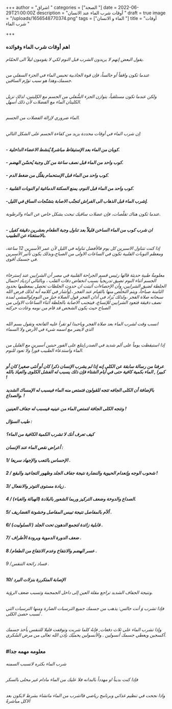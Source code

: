+++
author = "اشراق "
categories = ["الصحة "]
date = 2022-06-29T21:00:00Z
description = "أوقات شرب الماء عند الانسان "
draft = true
image = "/uploads/1656548770374.png"
tags = ["الماء و الانسان "]
title = "أوقات شرب الماء "

+++
### اهم أوقات شرب الماء وفوائده

###### يقول البعض إنهم لا يريدون الشرب قبل النوم لكي لا يقومون ليلاً الى الحمّام.

###### عندما تكون واقفاً أو جالساً، فإن قوة الجاذبية تحبس الماء في الجزء السفلي من جسمك،وهذا هو سبب تورّم الساقين.

###### ولكن عندما تكون مستلقياً، يتوازن الجزء السُّفلي من الجسم مع الكِليتين، لذلك تزيل الكليتان الماء مع الفضلات لأن ذلك أسهل.

###### الماء ضروري لإزالة الفضلات من الجسم.

###### إن شرب الماء في أوقات محددة يزيد من كفاءة الجسم على الشكل التالي:

##### - كوبان من الماء بعد الإستيقاظ مباشرةً يُنشط الاعضاء الداخلية.

##### - كوب واحد من الماء قبل نصف ساعة من كل وجبة يُحسّن الهضم.

##### - كوب واحد من الماء قبل الإستحمام يقلّل من ضغط الدم.

##### - كوب واحد من الماء قبل النوم، يمنع السكتة الدماغية او النوبات القلبية.

##### -إشرب الماء قبل الذهاب الى الفراش لتجنّب الاصابة بتشنّجات الساق في الليل.

###### عندما تكون هناك تقلّصات، فإن عضلات ساقيك تبحث بشكل خاص عن الماء والرطوبة.

##### - ان شرب كوب من الماء الساخن قليلاً بعد تناول وجبة الطعام بعشرين دقيقة كفيل بالاستغناء عن الطبيب.

###### إذا كنت تتناول الاسبرين كل يوم فالأفضل تناوله في الليل لأن عمر الأسبرين 12 ساعة، ومعظم النوبات القلبية تكون في الساعات الاولى من الصباح،وبذلك يكون تأثير الأسبرين في جسمك أقوى.

###### معلومةٌ طبية حديثة قالها رئيس قسم الجراحة القلبية في مصر أن الشرايين عند إسترخاء الجسم أثناء النوم تضيق تدريجياً بسبب انخفاض دقات القلب ، وبالتالي ازدياد احتمال الجلطة لضيق الشرايين، وأن الإحصاءات أثبتت ان حدوث الجلطات تحصل بمعظمها بحدود الثامنة صباحاً، ويتم التخلّص منها بالقيام عند الفجر ،(وأشار في كلامه أنه لذلك فرض الله سبحانه صلاة الفجر ،ولذلك يُزاد في أذان الفجر قول الصلاة خيرٌ من النوم)والمشي لمدة نصف دقيقة فتعود الشرايين للإتساع، فيتجنب الاصابة بالجلطة أثناء الساعات الاولى من الصباح حيث يكون الشخص قد قام من نومه وعادت حركته

###### انسب وقت لشرب الماء بعد صلاة الفجر وياحبذا لو تقرأ عليه الفاتحه وتقول بسم الله الذي لايضر مع اسمه شيء في الأرض ولا السماء

###### إذا استيقظت يوماً على ألم شديد في الصدر،إبتلع على الفور حبتين أسبرين مع القليل من الماء واستدعاء الطبيب فوراً  ولا تعود للنوم.

##### *عرفنا من رسالة سابقة عن الكلى إنه إذا لم يشرب الإنسان ذكرا كان أو أنثى صغيرا كان أو كبيرا , الماء بكمية كافية حتى في أيام الشتاء فإن ذلك يسبب له الفشل الكلوى والعياذ بالله !*

#####  *بالإضافة أن الكلى الجافه تتجه للقولون فتمتص منه الماء فيسبب له الإمساك الشديد والصداع. !*

##### *وتتجه الكلى الجافة لتمتص الماء من عينيه فيسبب له جفاف العينين !*

##### *طيب السؤال :*

 

##### *كيف تعرف أنك لا تشرب الكمية الكافية من الماء؟*

##### *أعراض نقص الماء عند الإنسان :*

##### *1/ الإحساس بالتعب والإجهاد سريعا .*

##### *2 / شحوب الوجه وإنعدام الحيوية والنضارة نتيجة جفاف الجلد وظهور التجاعيد والبقع !*

##### *3/ زيادة مستوى التوتر والانفعال .*

##### *4 / الصداع والدوخة وضعف التركيز وربما الشعور بالبلادة (الهبالة والغباء).*

##### *5/ ألآم بالمفاصل نتيجة تيبس المفاصل وخشونة الغضاريف .*

##### *6/ قابلية زائدة لتجمع الدهون تحت الجلد ( السلوليت) .*

##### *7/ ضعف الدورة الدموية وبرودة الأطراف .*

##### *8 /عسر الهضم والانتفاخ وعدم الانتفاع من الطعام .*

###### *9 /فساد رائحة التنفس .*

##### *10/ الإصابة المتكررة بنزلات البرد*

###### *ونتيجة الجفاف الشديد تراجع مقلة العين إلى داخل الجمجمة وتسبب ضعف الرؤية.*

 

###### *فإذا تشرب وَ أنت جالس: يذهب من جسمك جميع الترسبات الضارة ومنها الترسبات التي تُسبب حصىَ الكلى .*

###### *وإذا تشرب الماء على ثلاث دفعات, فإنهُ كلما شربت وتوقفت قليلا للتنفس يأخذ جسمك أكسجين ويعطي جسمك  أنسولين . والأنسولين يحميّك بإذن الله تعالى من مرض السُكري.*

### #معلومه مهمه جدا 

###### شرب الماء بكثره لاتسبب السمنه 

###### فإذا كنت بديناً او مهدداً  بالبدانه فلا عليك من الماء  مادام غير محلى بالسكر 

###### واذا نجحت في تنظيم غذائي  وبرنامج رياضي فااشرب من الماء ماتشاء بشرط لايكون بعد الاكل مباشرةً